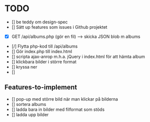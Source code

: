 # TODO
- [] be teddy om design-spec
- [] Sätt up features som issues i Github projektet
- [x] GET /api/albums.php (gör en fil) --> skicka JSON blob m albums
- [/] Flytta php-kod till /api/albums
- [] Gör index.php till index.html
- [] scripta ajax-anrop m.h.a. jQuery i index.html för att hämta album
- [] klickbara bilder i större format
- [] kryssa ner
- []

## Features-to-implement
- [] pop-up med större bild när man klickar på bilderna
- [] sortera albums
- [] ladda bara in bilder med filformat som stöds
- [] ladda upp bilder
